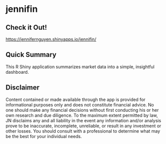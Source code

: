 # jennifin

## Check it Out!

<https://jennifernguyen.shinyapps.io/jennifin/>


## Quick Summary

This R Shiny application summarizes market data into a simple, insightful dashboard. 


## Disclaimer
Content contained or made available through the app is provided for informational purposes only and does not constitute financial advice. No one should make any financial decisions without first conducting his or her own research and due diligence. To the maximum extent permitted by law, JN disclaims any and all liability in the event any information and/or analysis prove to be inaccurate, incomplete, unreliable, or result in any investment or other losses. You should consult with a professional to determine what may be the best for your individual needs.

